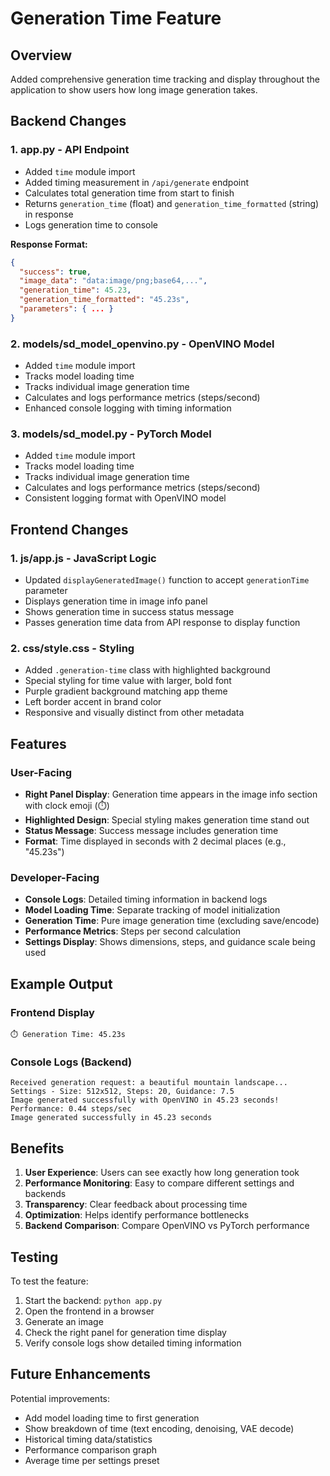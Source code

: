 # Generation Time Feature

## Overview
Added comprehensive generation time tracking and display throughout the application to show users how long image generation takes.

## Backend Changes

### 1. **app.py** - API Endpoint
- Added `time` module import
- Added timing measurement in `/api/generate` endpoint
- Calculates total generation time from start to finish
- Returns `generation_time` (float) and `generation_time_formatted` (string) in response
- Logs generation time to console

**Response Format:**
```json
{
  "success": true,
  "image_data": "data:image/png;base64,...",
  "generation_time": 45.23,
  "generation_time_formatted": "45.23s",
  "parameters": { ... }
}
```

### 2. **models/sd_model_openvino.py** - OpenVINO Model
- Added `time` module import
- Tracks model loading time
- Tracks individual image generation time
- Calculates and logs performance metrics (steps/second)
- Enhanced console logging with timing information

### 3. **models/sd_model.py** - PyTorch Model
- Added `time` module import
- Tracks model loading time
- Tracks individual image generation time
- Calculates and logs performance metrics (steps/second)
- Consistent logging format with OpenVINO model

## Frontend Changes

### 1. **js/app.js** - JavaScript Logic
- Updated `displayGeneratedImage()` function to accept `generationTime` parameter
- Displays generation time in image info panel
- Shows generation time in success status message
- Passes generation time data from API response to display function

### 2. **css/style.css** - Styling
- Added `.generation-time` class with highlighted background
- Special styling for time value with larger, bold font
- Purple gradient background matching app theme
- Left border accent in brand color
- Responsive and visually distinct from other metadata

## Features

### User-Facing
- **Right Panel Display**: Generation time appears in the image info section with clock emoji (⏱️)
- **Highlighted Design**: Special styling makes generation time stand out
- **Status Message**: Success message includes generation time
- **Format**: Time displayed in seconds with 2 decimal places (e.g., "45.23s")

### Developer-Facing
- **Console Logs**: Detailed timing information in backend logs
- **Model Loading Time**: Separate tracking of model initialization
- **Generation Time**: Pure image generation time (excluding save/encode)
- **Performance Metrics**: Steps per second calculation
- **Settings Display**: Shows dimensions, steps, and guidance scale being used

## Example Output

### Frontend Display
```
⏱️ Generation Time: 45.23s
```

### Console Logs (Backend)
```
Received generation request: a beautiful mountain landscape...
Settings - Size: 512x512, Steps: 20, Guidance: 7.5
Image generated successfully with OpenVINO in 45.23 seconds!
Performance: 0.44 steps/sec
Image generated successfully in 45.23 seconds
```

## Benefits

1. **User Experience**: Users can see exactly how long generation took
2. **Performance Monitoring**: Easy to compare different settings and backends
3. **Transparency**: Clear feedback about processing time
4. **Optimization**: Helps identify performance bottlenecks
5. **Backend Comparison**: Compare OpenVINO vs PyTorch performance

## Testing

To test the feature:
1. Start the backend: `python app.py`
2. Open the frontend in a browser
3. Generate an image
4. Check the right panel for generation time display
5. Verify console logs show detailed timing information

## Future Enhancements

Potential improvements:
- Add model loading time to first generation
- Show breakdown of time (text encoding, denoising, VAE decode)
- Historical timing data/statistics
- Performance comparison graph
- Average time per settings preset
